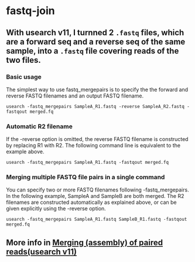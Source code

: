 # fastq-join
## With usearch v11, I turnned 2 ```.fastq``` files, which are  a forward seq and a reverse seq of the same sample, into a ```.fastq``` file covering reads of the two files.  
### Basic usage  
The simplest way to use fastq_mergepairs is to specify the the forward and reverse FASTQ filenames and an output FASTQ filename.  
```
usearch -fastq_mergepairs SampleA_R1.fastq -reverse SampleA_R2.fastq -fastqout merged.fq  
```

###  Automatic R2 filename  
If the -reverse option is omitted, the reverse FASTQ filename is constructed by replacing R1 with R2. The following command line is equivalent to the example above.  
```
usearch -fastq_mergepairs SampleA_R1.fastq -fastqout merged.fq
```

### Merging multiple FASTQ file pairs in a single command
You can specify two or more FASTQ filenames following -fastq_mergepairs. In the following example, SampleA and SampleB are both merged. The R2 filenames are constructed automatically as explained above, or can be given explicitly using the -reverse option.
```
usearch -fastq_mergepairs SampleA_R1.fastq SampleB_R1.fastq -fastqout merged.fq
```


## More info in [Merging (assembly) of paired reads(usearch v11)](https://drive5.com/usearch/manual/merge_pair.html)
